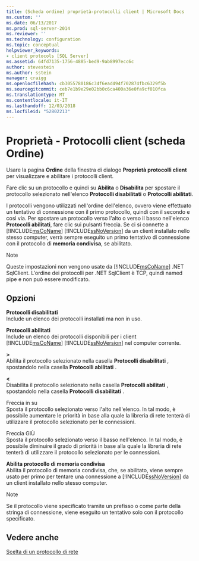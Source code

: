 ```yaml
---
title: (Scheda ordine) proprietà-protocolli client | Microsoft Docs
ms.custom: ''
ms.date: 06/13/2017
ms.prod: sql-server-2014
ms.reviewer: ''
ms.technology: configuration
ms.topic: conceptual
helpviewer_keywords:
- client protocols [SQL Server]
ms.assetid: 64fd7135-1756-4885-bed9-9ab8997ecc6c
author: stevestein
ms.author: sstein
manager: craigg
ms.openlocfilehash: cb3055780186c34f6ead494f702874fbc6329f5b
ms.sourcegitcommit: ceb7e1b9e29e02bb0c6ca400a36e0fa9cf010fca
ms.translationtype: MT
ms.contentlocale: it-IT
ms.lasthandoff: 12/03/2018
ms.locfileid: "52802213"
---
```

# <a name="client-protocols-properties-order-tab"></a>Proprietà - Protocolli client (scheda Ordine)
  Usare la pagina **Ordine** della finestra di dialogo **Proprietà protocolli client** per visualizzare e abilitare i protocolli client.  
  
 Fare clic su un protocollo e quindi su **Abilita** o **Disabilita** per spostare il protocollo selezionato nell'elenco **Protocolli disabilitati** o **Protocolli abilitati**.  
  
 I protocolli vengono utilizzati nell'ordine dell'elenco, ovvero viene effettuato un tentativo di connessione con il primo protocollo, quindi con il secondo e così via. Per spostare un protocollo verso l'alto o verso il basso nell'elenco **Protocolli abilitati**, fare clic sui pulsanti freccia. Se ci si connette a [!INCLUDE[msCoName](../../includes/msconame-md.md)] [!INCLUDE[ssNoVersion](../../includes/ssnoversion-md.md)] da un client installato nello stesso computer, verrà sempre eseguito un primo tentativo di connessione con il protocollo di **memoria condivisa**, se abilitato.  
  
> [!NOTE]  
>  Queste impostazioni non vengono usate da [!INCLUDE[msCoName](../../includes/msconame-md.md)] .NET SqlClient. L'ordine dei protocolli per .NET SqlClient è TCP, quindi named pipe e non può essere modificato.  
  
## <a name="options"></a>Opzioni  
 **Protocolli disabilitati**  
 Include un elenco dei protocolli installati ma non in uso.  
  
 **Protocolli abilitati**  
 Include un elenco dei protocolli disponibili per i client [!INCLUDE[msCoName](../../includes/msconame-md.md)] [!INCLUDE[ssNoVersion](../../includes/ssnoversion-md.md)] nel computer corrente.  
  
 **>**  
 Abilita il protocollo selezionato nella casella **Protocolli disabilitati** , spostandolo nella casella **Protocolli abilitati** .  
  
 **\<**  
 Disabilita il protocollo selezionato nella casella **Protocolli abilitati** , spostandolo nella casella **Protocolli disabilitati** .  
  
 Freccia in su  
 Sposta il protocollo selezionato verso l'alto nell'elenco. In tal modo, è possibile aumentare le priorità in base alla quale la libreria di rete tenterà di utilizzare il protocollo selezionato per le connessioni.  
  
 Freccia GIÙ  
 Sposta il protocollo selezionato verso il basso nell'elenco. In tal modo, è possibile diminuire il grado di priorità in base alla quale la libreria di rete tenterà di utilizzare il protocollo selezionato per le connessioni.  
  
 **Abilita protocollo di memoria condivisa**  
 Abilita il protocollo di memoria condivisa, che, se abilitato, viene sempre usato per primo per tentare una connessione a [!INCLUDE[ssNoVersion](../../includes/ssnoversion-md.md)] da un client installato nello stesso computer.  
  
> [!NOTE]  
>  Se il protocollo viene specificato tramite un prefisso o come parte della stringa di connessione, viene eseguito un tentativo solo con il protocollo specificato.  
  
## <a name="see-also"></a>Vedere anche  
 [Scelta di un protocollo di rete](../../../2014/tools/configuration-manager/choosing-a-network-protocol.md)  
  
  

